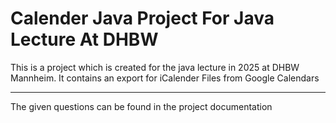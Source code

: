 # Calender Java Project For Java Lecture At DHBW
This is a project which is created for the java lecture in 2025 at DHBW Mannheim.
It contains an export for iCalender Files from Google Calendars

---
The given questions can be found in the project documentation
